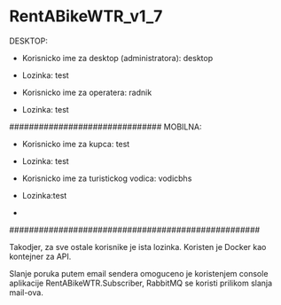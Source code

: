 # RentABikeWTR_v1_7
DESKTOP:
- Korisnicko ime za desktop (administratora): desktop
- Lozinka: test

- Korisnicko ime za operatera: radnik
- Lozinka: test

###############################
MOBILNA: 
- Korisnicko ime za kupca: test
- Lozinka: test

- Korisnicko ime za turistickog vodica: vodicbhs
- Lozinka:test
- 
###################################################

Takodjer, za sve ostale korisnike je ista lozinka.
Koristen je Docker kao kontejner za API.

Slanje poruka putem email sendera omoguceno je koristenjem console aplikacije RentABikeWTR.Subscriber, 
RabbitMQ se koristi prilikom slanja mail-ova.



